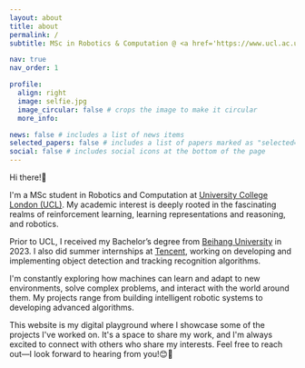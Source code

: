 ```yaml
---
layout: about
title: about
permalink: /
subtitle: MSc in Robotics & Computation @ <a href='https://www.ucl.ac.uk/'>University College London</a>

nav: true
nav_order: 1

profile:
  align: right
  image: selfie.jpg
  image_circular: false # crops the image to make it circular
  more_info: 

news: false # includes a list of news items
selected_papers: false # includes a list of papers marked as "selected={true}"
social: false # includes social icons at the bottom of the page
---
```


Hi there!👋 

I'm a MSc student in Robotics and Computation at [University College London (UCL)](https://www.ucl.ac.uk). My academic interest is deeply rooted in the fascinating realms of reinforcement learning, learning representations and reasoning, and robotics. 

Prior to UCL, I received my Bachelor’s degree from [Beihang University](https://ev.buaa.edu.cn) in 2023. I also did summer internships at [Tencent](https://www.tencentcloud.com), working on developing and implementing object detection and tracking recognition algorithms.

I'm constantly exploring how machines can learn and adapt to new environments, solve complex problems, and interact with the world around them. My projects range from building intelligent robotic systems to developing advanced algorithms.

This website is my digital playground where I showcase some of the projects I've worked on. It's a space to share my work, and I'm always excited to connect with others who share my interests. Feel free to reach out—I look forward to hearing from you!😊🤖